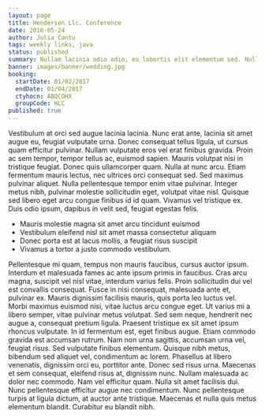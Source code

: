 ```yaml
---
layout: page
title: Henderson Llc. Conference
date: 2016-05-24
author: Julia Cantu
tags: weekly links, java
status: published
summary: Nullam lacinia odio odio, eu lobortis elit elementum sed. Nullam.
banner: images/banner/wedding.jpg
booking:
  startDate: 01/02/2017
  endDate: 01/04/2017
  ctyhocn: ABQCOHX
  groupCode: HLC
published: true
---
```

Vestibulum at orci sed augue lacinia lacinia. Nunc erat ante, lacinia sit amet augue eu, feugiat vulputate urna. Donec consequat tellus ligula, ut cursus quam efficitur pulvinar. Nullam vulputate eros vel erat finibus gravida. Proin ac sem tempor, tempor tellus ac, euismod sapien. Mauris volutpat nisi in tristique feugiat. Donec quis ullamcorper quam. Nulla at nunc arcu. Etiam fermentum mauris lectus, nec ultrices orci consequat sed. Sed maximus pulvinar aliquet. Nulla pellentesque tempor enim vitae pulvinar. Integer metus nibh, pulvinar molestie sollicitudin eget, volutpat vitae nisl. Quisque sed libero eget arcu congue finibus id id quam. Vivamus vel tristique ex. Duis odio ipsum, dapibus in velit sed, feugiat egestas felis.

* Mauris molestie magna sit amet arcu tincidunt euismod
* Vestibulum eleifend nisl sit amet massa consectetur aliquam
* Donec porta est at lacus mollis, a feugiat risus suscipit
* Vivamus a tortor a justo commodo vestibulum.

Pellentesque mi quam, tempus non mauris faucibus, cursus auctor ipsum. Interdum et malesuada fames ac ante ipsum primis in faucibus. Cras arcu magna, suscipit vel nisl vitae, interdum varius felis. Proin sollicitudin dui vel est convallis consequat. Fusce in nisi consequat, malesuada ante et, pulvinar ex. Mauris dignissim facilisis mauris, quis porta leo luctus vel. Morbi maximus euismod nisi, vitae luctus arcu congue eget. Ut varius mi a libero semper, vitae pulvinar metus volutpat. Sed sem neque, hendrerit nec augue a, consequat pretium ligula. Praesent tristique ex sit amet ipsum rhoncus vulputate. In id fermentum est, eget finibus augue. Etiam commodo gravida est accumsan rutrum. Nam non urna sagittis, accumsan urna vel, feugiat risus. Sed vulputate finibus elementum. Quisque nibh metus, bibendum sed aliquet vel, condimentum ac lorem.
Phasellus at libero venenatis, dignissim orci eu, porttitor ante. Donec sed risus urna. Maecenas et sem consequat, eleifend risus at, dignissim nunc. Nullam malesuada ac dolor nec commodo. Nam vel efficitur quam. Nulla sit amet facilisis dui. Nunc pellentesque efficitur augue nec condimentum. Nunc pellentesque turpis at ligula dictum, at auctor ante tristique. Maecenas et nulla quis metus elementum blandit. Curabitur eu blandit nibh.
